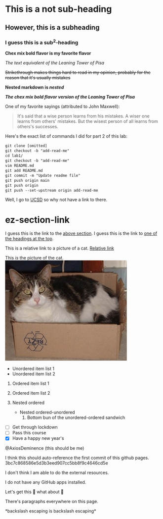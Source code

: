 # This is a not sub-heading
## However, this is a subheading
### I guess this is a sub<sup>2</sup>-heading

**Chex mix bold flavor is my favorite flavor**

*The text equivalent of the Leaning Tower of Pisa*

~~Strikethrough makes things hard to read in my opinion, probably for the reason that it's usually mistakes~~

**Nested markdown is _nested_**

***The chex mix bold flavor version of the Leaning Tower of Pisa***

One of my favorite sayings (attributed to John Maxwell):
> It's said that a wise person learns from his mistakes. A wiser one learns from others' mistakes. But the wisest person of all learns from others's successes.

Here's the exact list of commands I did for part 2 of this lab:
```
git clone [omitted]
git checkout -b "add-read-me"
cd lab1/
git checkout -b "add-read-me"
vim README.md
git add README.md
git commit -m "Update readme file"
git push origin main
git push origin
git push --set-upstream origin add-read-me
```

Well, I go to [UCSD]("https://www.ucsd.edu/") so why not have a link to there.

# ez-section-link

I guess this is the link to the [above section](#ez-section-link).
I guess this is the link to [one of the headings at the top](#this-is-a-not-sub-heading).

This is a relative link to a picture of a cat. [Relative link](images/catto.jpg)

This *is* the picture of the cat.
<img src="images/catto.jpg" alt="you should look at the cat" class="inline">

- Unordered item list 1
- Unordered item list 2

1. Ordered item list 1
2. Ordered item list 2

3. Nested ordered
   - Nested ordered-unordered
     1. Bottom bun of the unordered-ordered sandwich

- [ ] Get through lockdown
- [ ] Pass this course
- [x] Have a happy new year's

@AxiosDeminence (this should be me)

I think this should auto-reference the first commit of this github pages. 3bc7c868586e5d3b3eed907cc5bb8f9c4646cd5e

I don't think I am able to do the external resources.

I do not have any GitHub apps installed.

Let's get this :bread: what about :baguette_bread:

There's paragraphs everywhere on this page.

\*backslash escaping is backslash escaping\*